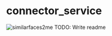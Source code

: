 # connector_service
![similarfaces2me](https://github.com/user-attachments/assets/2c2d6c31-9be9-4816-9c06-2dedfd3b2f79)
TODO: Write readme
